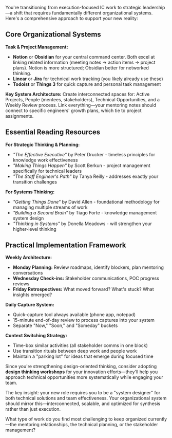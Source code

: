 You're transitioning from execution-focused IC work to strategic leadership—a shift that requires fundamentally different organizational systems. Here's a comprehensive approach to support your new reality:

## Core Organizational Systems

**Task & Project Management:**
- **Notion** or **Obsidian** for your central command center. Both excel at linking related information (meeting notes → action items → project plans). Notion is more structured; Obsidian better for networked thinking.
- **Linear** or **Jira** for technical work tracking (you likely already use these)
- **Todoist** or **Things 3** for quick capture and personal task management

**Key System Architecture:**
Create interconnected spaces for: Active Projects, People (mentees, stakeholders), Technical Opportunities, and a Weekly Review process. Link everything—your mentoring notes should connect to specific engineers' growth plans, which tie to project assignments.

## Essential Reading Resources

**For Strategic Thinking & Planning:**
- *"The Effective Executive"* by Peter Drucker - timeless principles for knowledge work effectiveness
- *"Making Things Happen"* by Scott Berkun - project management specifically for technical leaders
- *"The Staff Engineer's Path"* by Tanya Reilly - addresses exactly your transition challenges

**For Systems Thinking:**
- *"Getting Things Done"* by David Allen - foundational methodology for managing multiple streams of work
- *"Building a Second Brain"* by Tiago Forte - knowledge management system design
- *"Thinking in Systems"* by Donella Meadows - will strengthen your higher-level thinking

## Practical Implementation Framework

**Weekly Architecture:**
- **Monday Planning:** Review roadmaps, identify blockers, plan mentoring conversations
- **Wednesday Check-ins:** Stakeholder communications, POC progress reviews
- **Friday Retrospectives:** What moved forward? What's stuck? What insights emerged?

**Daily Capture System:**
- Quick-capture tool always available (phone app, notepad)
- 15-minute end-of-day review to process captures into your system
- Separate "Now," "Soon," and "Someday" buckets

**Context Switching Strategy:**
- Time-box similar activities (all stakeholder comms in one block)
- Use transition rituals between deep work and people work
- Maintain a "parking lot" for ideas that emerge during focused time

Since you're strengthening design-oriented thinking, consider adopting **design thinking workshops** for your innovation efforts—they'll help you approach technical opportunities more systematically while engaging your team.

The key insight: your new role requires you to be a "system designer" for both technical solutions and team effectiveness. Your organizational system should mirror this—interconnected, scalable, and optimized for synthesis rather than just execution.

What type of work do you find most challenging to keep organized currently—the mentoring relationships, the technical planning, or the stakeholder management?
